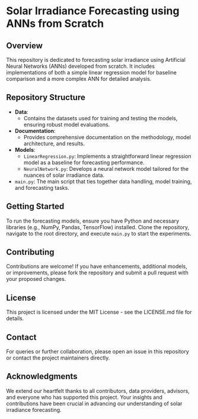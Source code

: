 # Solar Irradiance Forecasting using ANNs from Scratch

## Overview
This repository is dedicated to forecasting solar irradiance using Artificial Neural Networks (ANNs) developed from scratch. It includes implementations of both a simple linear regression model for baseline comparison and a more complex ANN for detailed analysis.

## Repository Structure
- **Data**:
  - Contains the datasets used for training and testing the models, ensuring robust model evaluations.
- **Documentation**:
  - Provides comprehensive documentation on the methodology, model architecture, and results.
- **Models**:
  - `LinearRegression.py`: Implements a straightforward linear regression model as a baseline for forecasting performance.
  - `NeuralNetwork.py`: Develops a neural network model tailored for the nuances of solar irradiance data.
- `main.py`: The main script that ties together data handling, model training, and forecasting tasks.

## Getting Started
To run the forecasting models, ensure you have Python and necessary libraries (e.g., NumPy, Pandas, TensorFlow) installed. Clone the repository, navigate to the root directory, and execute `main.py` to start the experiments.

## Contributing
Contributions are welcome! If you have enhancements, additional models, or improvements, please fork the repository and submit a pull request with your proposed changes.

## License
This project is licensed under the MIT License - see the LICENSE.md file for details.

## Contact
For queries or further collaboration, please open an issue in this repository or contact the project maintainers directly.

## Acknowledgments
We extend our heartfelt thanks to all contributors, data providers, advisors, and everyone who has supported this project. Your insights and contributions have been crucial in advancing our understanding of solar irradiance forecasting.
